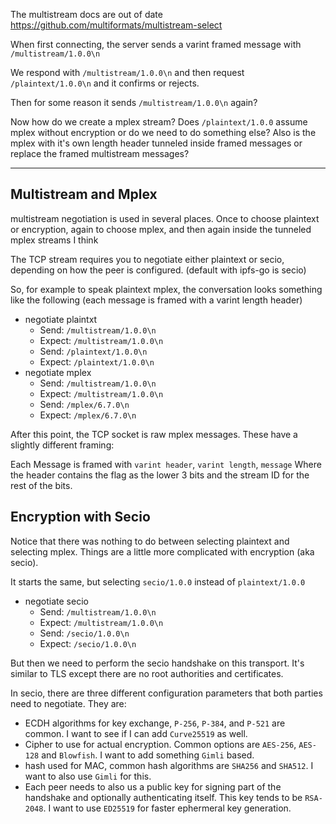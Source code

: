 The multistream docs are out of date https://github.com/multiformats/multistream-select

When first connecting, the server sends a varint framed message with `/multistream/1.0.0\n`

We respond with `/multistream/1.0.0\n` and then request `/plaintext/1.0.0\n` and it confirms or rejects.

Then for some reason it sends `/multistream/1.0.0\n` again?

Now how do we create a mplex stream?  Does `/plaintext/1.0.0` assume mplex without encryption or do we need to do something else?  Also is the mplex with it's own length header tunneled inside framed messages or replace the framed multistream messages?

----------------------------------------
## Multistream and Mplex

multistream negotiation is used in several places.  Once to choose plaintext or encryption, again to choose mplex, and then again inside the tunneled mplex streams I think

The TCP stream requires you to negotiate either plaintext or secio, depending on how the peer is configured. (default with ipfs-go is secio)

So, for example to speak plaintext mplex, the conversation looks something like the following (each message is framed with a varint length header)

- negotiate plaintxt
  - Send: `/multistream/1.0.0\n`
  - Expect: `/multistream/1.0.0\n`
  - Send: `/plaintext/1.0.0\n`
  - Expect: `/plaintext/1.0.0\n`
- negotiate mplex 
  - Send: `/multistream/1.0.0\n`
  - Expect: `/multistream/1.0.0\n`
  - Send: `/mplex/6.7.0\n`
  - Expect: `/mplex/6.7.0\n`

After this point, the TCP socket is raw mplex messages.  These have a slightly different framing:

Each Message is framed with `varint header`, `varint length`, `message` Where the header contains the flag as the lower 3 bits and the stream ID for the rest of the bits.

## Encryption with Secio

Notice that there was nothing to do between selecting plaintext and selecting mplex.  Things are a little more complicated with encryption (aka secio).

It starts the same, but selecting `secio/1.0.0` instead of `plaintext/1.0.0`

- negotiate secio
  - Send: `/multistream/1.0.0\n`
  - Expect: `/multistream/1.0.0\n`
  - Send: `/secio/1.0.0\n`
  - Expect: `/secio/1.0.0\n`

But then we need to perform the secio handshake on this transport.  It's similar to TLS except there are no root authorities and certificates.

In secio, there are three different configuration parameters that both parties need to negotiate.  They are:

- ECDH algorithms for key exchange, `P-256`, `P-384`, and `P-521` are common.  I want to see if I can add `Curve25519` as well.
- Cipher to use for actual encryption.  Common options are `AES-256`, `AES-128` and `Blowfish`.  I want to add something `Gimli` based.
- hash used for MAC, common hash algorithms are `SHA256` and `SHA512`.  I want to also use `Gimli` for this.
- Each peer needs to also us a public key for signing part of the handshake and optionally authenticating itself.  This key tends to be `RSA-2048`. I want to use `ED25519` for faster ephermeral key generation.
